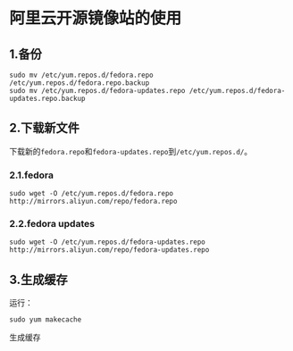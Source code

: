 阿里云开源镜像站的使用
================================================================================
## 1.备份
```shell
sudo mv /etc/yum.repos.d/fedora.repo /etc/yum.repos.d/fedora.repo.backup
sudo mv /etc/yum.repos.d/fedora-updates.repo /etc/yum.repos.d/fedora-updates.repo.backup
```

## 2.下载新文件
下载新的`fedora.repo`和`fedora-updates.repo`到`/etc/yum.repos.d/`。

### 2.1.fedora
```shell
sudo wget -O /etc/yum.repos.d/fedora.repo http://mirrors.aliyun.com/repo/fedora.repo
```

### 2.2.fedora updates
```shell  
sudo wget -O /etc/yum.repos.d/fedora-updates.repo http://mirrors.aliyun.com/repo/fedora-updates.repo
```

## 3.生成缓存
运行：
```shell
sudo yum makecache
```
生成缓存
